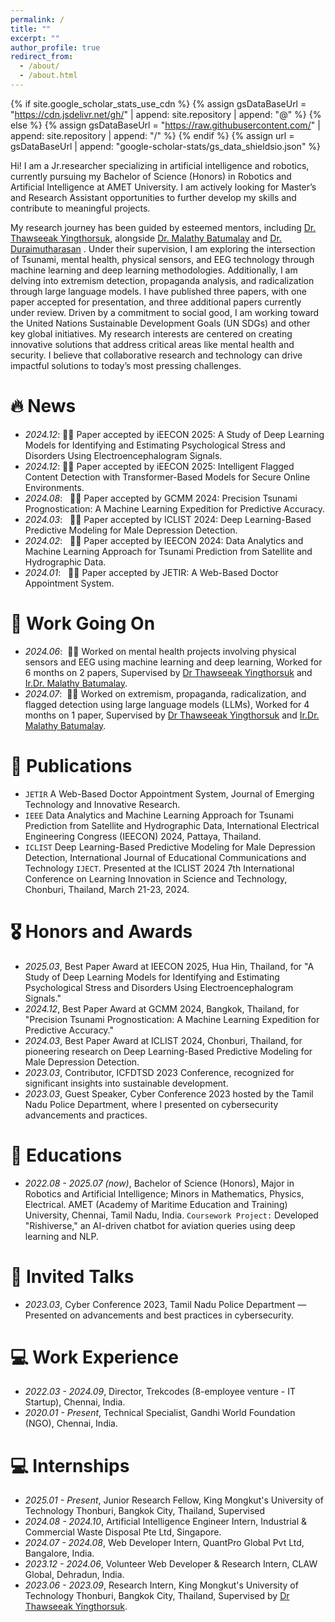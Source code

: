 ```yaml
---
permalink: /
title: ""
excerpt: ""
author_profile: true
redirect_from: 
  - /about/
  - /about.html
---
```


{% if site.google_scholar_stats_use_cdn %}
{% assign gsDataBaseUrl = "https://cdn.jsdelivr.net/gh/" | append: site.repository | append: "@" %}
{% else %}
{% assign gsDataBaseUrl = "https://raw.githubusercontent.com/" | append: site.repository | append: "/" %}
{% endif %}
{% assign url = gsDataBaseUrl | append: "google-scholar-stats/gs_data_shieldsio.json" %}

<span class='anchor' id='about-me'></span>

Hi! I am a Jr.researcher specializing in artificial intelligence and robotics, currently pursuing my Bachelor of Science (Honors) in Robotics and Artificial Intelligence at AMET University. I am actively looking for Master’s and Research Assistant opportunities to further develop my skills and contribute to meaningful projects.

My research journey has been guided by esteemed mentors, including <a href="https://kirim.kmutt.ac.th/converis/portal/detail/Person/54019785">Dr. Thawseeak Yingthorsuk</a>, alongside <a href="https://www.researchgate.net/profile/Ir-Dr-Malathy-Batumalay">Dr. Malathy Batumalay</a> and <a href="https://in.linkedin.com/in/duraimutharasan-bose-17728051">Dr. Duraimutharasan</a> . Under their supervision, I am exploring the intersection of Tsunami, mental health, physical sensors, and EEG technology through machine learning and deep learning methodologies. Additionally, I am delving into extremism detection, propaganda analysis, and radicalization through large language models. I have published three papers, with one paper accepted for presentation, and three additional papers currently under review. Driven by a commitment to social good, I am working toward the United Nations Sustainable Development Goals (UN SDGs) and other key global initiatives. My research interests are centered on creating innovative solutions that address critical areas like mental health and security. I believe that collaborative research and technology can drive impactful solutions to today’s most pressing challenges.

# 🔥 News
- *2024.12*: 🎉🎉 Paper accepted by iEECON 2025: A Study of Deep Learning Models for Identifying and Estimating Psychological Stress and Disorders Using Electroencephalogram Signals.
- *2024.12*: 🎉🎉 Paper accepted by iEECON 2025: Intelligent Flagged Content Detection with Transformer-Based Models for Secure Online Environments.
- *2024.08*:  &nbsp;🎉🎉 Paper accepted by GCMM 2024: Precision Tsunami Prognostication: A Machine Learning Expedition for Predictive Accuracy.
- *2024.03*:  &nbsp;🎉🎉 Paper accepted by ICLIST 2024: Deep Learning-Based Predictive Modeling for Male Depression Detection.
- *2024.02*:  &nbsp;🎉🎉 Paper accepted by IEECON 2024: Data Analytics and Machine Learning Approach for Tsunami Prediction from Satellite and Hydrographic Data.
- *2024.01*:  &nbsp;🎉🎉 Paper accepted by JETIR: A Web-Based Doctor Appointment System.

# 🔧 Work Going On
- *2024.06*:  🔧🔧 Worked on mental health projects involving physical sensors and EEG using machine learning and deep learning, Worked for 6 months on 2 papers, Supervised by [Dr Thawseeak Yingthorsuk](https://kirim.kmutt.ac.th/converis/portal/detail/Person/54019785) and [Ir.Dr. Malathy Batumalay](https://www.researchgate.net/profile/Ir-Dr-Malathy-Batumalay).
- *2024.07*:  🔧🔧 Worked on extremism, propaganda, radicalization, and flagged detection using large language models (LLMs), Worked for 4 months on 1 paper, Supervised by [Dr Thawseeak Yingthorsuk](https://kirim.kmutt.ac.th/converis/portal/detail/Person/54019785) and [Ir.Dr. Malathy Batumalay](https://www.researchgate.net/profile/Ir-Dr-Malathy-Batumalay).

# 📝 Publications 
- `JETIR` A Web-Based Doctor Appointment System, Journal of Emerging Technology and Innovative Research.
- `IEEE` Data Analytics and Machine Learning Approach for Tsunami Prediction from Satellite and Hydrographic Data, International Electrical Engineering Congress (IEECON) 2024, Pattaya, Thailand.
- `ICLIST` Deep Learning-Based Predictive Modeling for Male Depression Detection, International Journal of Educational Communications and Technology `IJECT`. Presented at the ICLIST 2024 7th International Conference on Learning Innovation in Science and Technology, Chonburi, Thailand, March 21-23, 2024.

# 🎖 Honors and Awards
- *2025.03*, Best Paper Award at IEECON 2025, Hua Hin, Thailand, for "A Study of Deep Learning Models for Identifying and Estimating Psychological Stress and Disorders Using Electroencephalogram Signals."
- *2024.12*, Best Paper Award at GCMM 2024, Bangkok, Thailand, for "Precision Tsunami Prognostication: A Machine Learning Expedition for Predictive Accuracy."
- *2024.03*, Best Paper Award at ICLIST 2024, Chonburi, Thailand, for pioneering research on Deep Learning-Based Predictive Modeling for Male Depression Detection.
- *2023.03*, Contributor, ICFDTSD 2023 Conference, recognized for significant insights into sustainable development.
- *2023.03*, Guest Speaker, Cyber Conference 2023 hosted by the Tamil Nadu Police Department, where I presented on cybersecurity advancements and practices.
  
# 📖 Educations
- *2022.08 - 2025.07 (now)*, Bachelor of Science (Honors), Major in Robotics and Artificial Intelligence; Minors in Mathematics, Physics, Electrical. AMET (Academy of Maritime Education and Training) University, Chennai, Tamil Nadu, India. `Coursework Project:` Developed "Rishiverse," an AI-driven chatbot for aviation queries using deep learning and NLP. 

# 💬 Invited Talks
- *2023.03*, Cyber Conference 2023, Tamil Nadu Police Department — Presented on advancements and best practices in cybersecurity.

# 💻 Work Experience
- *2022.03 - 2024.09*, Director, Trekcodes (8-employee venture - IT Startup), Chennai, India.
- *2020.01 - Present*, Technical Specialist, Gandhi World Foundation (NGO), Chennai, India.

# 💻 Internships
- *2025.01 - Present*, Junior Research Fellow, King Mongkut's University of Technology Thonburi, Bangkok City, Thailand, Supervised 
- *2024.08 - 2024.10*, Artificial Intelligence Engineer Intern, Industrial & Commercial Waste Disposal Pte Ltd, Singapore.
- *2024.07 - 2024.08*, Web Developer Intern, QuantPro Global Pvt Ltd, Bangalore, India.
- *2023.12 - 2024.06*, Volunteer Web Developer & Research Intern, CLAW Global, Dehradun, India.
- *2023.06 - 2023.09*, Research Intern, King Mongkut's University of Technology Thonburi, Bangkok City, Thailand, Supervised by [Dr Thawseeak Yingthorsuk](https://kirim.kmutt.ac.th/converis/portal/detail/Person/54019785).

  
